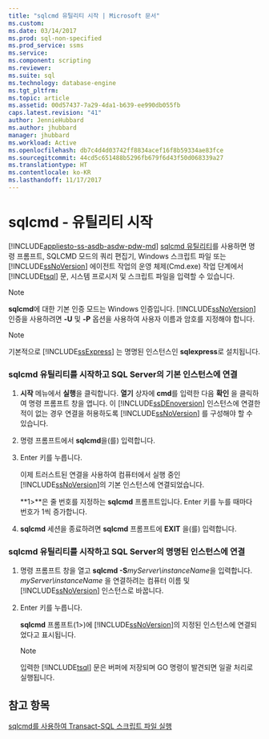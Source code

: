 ```yaml
---
title: "sqlcmd 유틸리티 시작 | Microsoft 문서"
ms.custom: 
ms.date: 03/14/2017
ms.prod: sql-non-specified
ms.prod_service: ssms
ms.service: 
ms.component: scripting
ms.reviewer: 
ms.suite: sql
ms.technology: database-engine
ms.tgt_pltfrm: 
ms.topic: article
ms.assetid: 00d57437-7a29-4da1-b639-ee990db055fb
caps.latest.revision: "41"
author: JennieHubbard
ms.author: jhubbard
manager: jhubbard
ms.workload: Active
ms.openlocfilehash: db7c4d4d03742ff8834acef16f8b59334ae83fce
ms.sourcegitcommit: 44cd5c651488b5296fb679f6d43f50d068339a27
ms.translationtype: HT
ms.contentlocale: ko-KR
ms.lasthandoff: 11/17/2017
---
```

# <a name="sqlcmd---start-the-utility"></a>sqlcmd - 유틸리티 시작
[!INCLUDE[appliesto-ss-asdb-asdw-pdw-md](../../includes/appliesto-ss-asdb-asdw-pdw-md.md)] [sqlcmd 유틸리티](../../tools/sqlcmd-utility.md)를 사용하면 명령 프롬프트, SQLCMD 모드의 쿼리 편집기, Windows 스크립트 파일 또는 [!INCLUDE[ssNoVersion](../../includes/ssnoversion-md.md)] 에이전트 작업의 운영 체제(Cmd.exe) 작업 단계에서 [!INCLUDE[tsql](../../includes/tsql-md.md)] 문, 시스템 프로시저 및 스크립트 파일을 입력할 수 있습니다.
> [!NOTE]  
>  **sqlcmd**에 대한 기본 인증 모드는 Windows 인증입니다. [!INCLUDE[ssNoVersion](../../includes/ssnoversion-md.md)] 인증을 사용하려면 **-U** 및 **-P** 옵션을 사용하여 사용자 이름과 암호를 지정해야 합니다.  
  
> [!NOTE]  
>  기본적으로 [!INCLUDE[ssExpress](../../includes/ssexpress-md.md)] 는 명명된 인스턴스인 **sqlexpress**로 설치됩니다.  
  
### <a name="start-the-sqlcmd-utility-and-connect-to-a-default-instance-of-sql-server"></a>sqlcmd 유틸리티를 시작하고 SQL Server의 기본 인스턴스에 연결  
  
1.  **시작** 메뉴에서 **실행**을 클릭합니다. **열기** 상자에 **cmd**를 입력한 다음 **확인** 을 클릭하여 명령 프롬프트 창을 엽니다. 이 [!INCLUDE[ssDEnoversion](../../includes/ssdenoversion-md.md)] 인스턴스에 연결한 적이 없는 경우 연결을 허용하도록 [!INCLUDE[ssNoVersion](../../includes/ssnoversion-md.md)] 를 구성해야 할 수 있습니다.  
  
2.  명령 프롬프트에서 **sqlcmd**을(를) 입력합니다.  
  
3.  Enter 키를 누릅니다.  
  
     이제 트러스트된 연결을 사용하여 컴퓨터에서 실행 중인 [!INCLUDE[ssNoVersion](../../includes/ssnoversion-md.md)]의 기본 인스턴스에 연결되었습니다.  
  
     **1>**은 줄 번호를 지정하는 **sqlcmd** 프롬프트입니다. Enter 키를 누를 때마다 번호가 1씩 증가합니다.  
  
4.  **sqlcmd** 세션을 종료하려면 **sqlcmd** 프롬프트에 **EXIT** 을(를) 입력합니다.  
  
### <a name="start-the-sqlcmd-utility-and-connect-to-a-named-instance-of-sql-server"></a>sqlcmd 유틸리티를 시작하고 SQL Server의 명명된 인스턴스에 연결  
  
1.  명령 프롬프트 창을 열고 **sqlcmd -S***myServer\instanceName*을 입력합니다. *myServer\instanceName* 을 연결하려는 컴퓨터 이름 및 [!INCLUDE[ssNoVersion](../../includes/ssnoversion-md.md)] 인스턴스로 바꿉니다.  
  
2.  Enter 키를 누릅니다.  
  
     **sqlcmd** 프롬프트(1>)에 [!INCLUDE[ssNoVersion](../../includes/ssnoversion-md.md)]의 지정된 인스턴스에 연결되었다고 표시됩니다.  
  
    > [!NOTE]  
    >  입력한 [!INCLUDE[tsql](../../includes/tsql-md.md)] 문은 버퍼에 저장되며 GO 명령이 발견되면 일괄 처리로 실행됩니다.  
  
## <a name="see-also"></a>참고 항목  
 [sqlcmd를 사용하여 Transact-SQL 스크립트 파일 실행](../../relational-databases/scripting/sqlcmd-run-transact-sql-script-files.md)  
  
  
